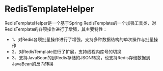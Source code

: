 # RedisTemplateHelper

RedisTemplateHelper是一个基于Spring RedisTemplate的一个加强工具类，对RedisTemplate的各项操作进行了增强，其主要特性：

- 1、对Redis各项批量操作进行了增强，支持多种数据结构的单次操作与批量操作
- 2、对RedisTemplate进行了扩展，支持线程内库号的切换
- 3、支持JavaBean的到Redis存储的JSON转换，也支持Redis存储数据到JavaBean的反向转换
